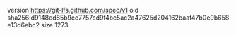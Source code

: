 version https://git-lfs.github.com/spec/v1
oid sha256:d9148ed85b9cc7757cd9f4bc5ac2a47625d204162baaf47b0e9b658e13d6ebc2
size 1273
